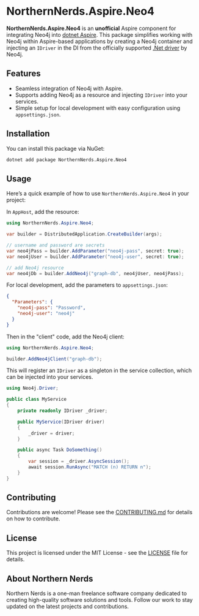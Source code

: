 # NorthernNerds.Aspire.Neo4

**NorthernNerds.Aspire.Neo4** is an **unofficial** Aspire component for integrating Neo4j into [dotnet Aspire](https://learn.microsoft.com/en-us/dotnet/aspire/get-started/aspire-overview). This package simplifies working with Neo4j within Aspire-based applications by creating a Neo4j container and injecting an `IDriver` in the DI from the officially supported [.Net driver](https://neo4j.com/docs/getting-started/languages-guides/neo4j-dotnet/) by Neo4j.

## Features
- Seamless integration of Neo4j with Aspire.
- Supports adding Neo4j as a resource and injecting `IDriver` into your services.
- Simple setup for local development with easy configuration using `appsettings.json`.

## Installation

You can install this package via NuGet:

```bash
dotnet add package NorthernNerds.Aspire.Neo4
```

## Usage

Here’s a quick example of how to use `NorthernNerds.Aspire.Neo4` in your project:

In `AppHost`, add the resource:

```csharp
using NorthernNerds.Aspire.Neo4;

var builder = DistributedApplication.CreateBuilder(args);

// username and password are secrets
var neo4jPass = builder.AddParameter("neo4j-pass", secret: true);
var neo4jUser = builder.AddParameter("neo4j-user", secret: true);

// add Neo4j resource
var neo4jDb = builder.AddNeo4j("graph-db", neo4jUser, neo4jPass);
```

For local development, add the parameters to `appsettings.json`:

```json
{
  "Parameters": {
    "neo4j-pass": "Password",
    "neo4j-user": "neo4j"
  }
}
```

Then in the "client" code, add the Neo4j client:

```csharp
using NorthernNerds.Aspire.Neo4;

builder.AddNeo4jClient("graph-db");
```

This will register an `IDriver` as a singleton in the service collection, which can be injected into your services.

```csharp
using Neo4j.Driver;

public class MyService
{
    private readonly IDriver _driver;

    public MyService(IDriver driver)
    {
        _driver = driver;
    }

    public async Task DoSomething()
    {
        var session = _driver.AsyncSession();
        await session.RunAsync("MATCH (n) RETURN n");
    }
}
```

## Contributing

Contributions are welcome! Please see the [CONTRIBUTING.md](CONTRIBUTING.md) for details on how to contribute.

## License

This project is licensed under the MIT License - see the [LICENSE](LICENSE) file for details.

## About Northern Nerds

Northern Nerds is a one-man freelance software company dedicated to creating high-quality software solutions and tools. Follow our work to stay updated on the latest projects and contributions.